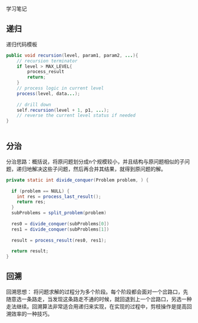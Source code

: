 学习笔记

## 递归

递归代码模板

```java
public void recursion(level, param1, param2, ...){
	// recursion terminator
    if level > MAX_LEVEL{
    	process_result
        return;
    }
    // process logic in current level
    process(level, data...);
    
    // drill down
    self.recursion(level + 1, p1, ...);
    // reverse the current level status if needed
}
    
```

## 分治

分治思路：概括说，将原问题划分成n个规模较小，并且结构与原问题相似的子问题，递归地解决这些子问题，然后再合并其结果，就得到原问题的解。 

```java
private static int divide_conquer(Problem problem, ) {
  
  if (problem == NULL) {
    int res = process_last_result();
    return res;     
  }
  subProblems = split_problem(problem)
  
  res0 = divide_conquer(subProblems[0])
  res1 = divide_conquer(subProblems[1])
  
  result = process_result(res0, res1);
  
  return result;
}
```



## 回溯

回溯思想： 将问题求解的过程分为多个阶段。每个阶段都会面对一个岔路口，先随意选一条路走，当发现这条路走不通的时候，就回退到上一个岔路口，另选一种走法继续。回溯算法非常适合用递归来实现，在实现的过程中，剪枝操作是提高回溯效率的一种技巧。 
